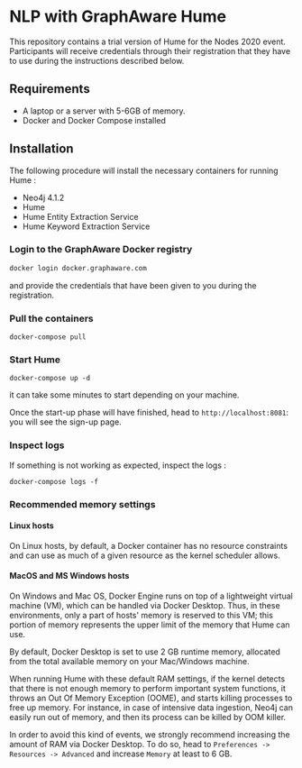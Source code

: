 # NLP with GraphAware Hume

This repository contains a trial version of Hume for the Nodes 2020 event. Participants will receive credentials through their registration that they have to use
during the instructions described below.

## Requirements

- A laptop or a server with 5-6GB of memory.
- Docker and Docker Compose installed

## Installation

The following procedure will install the necessary containers for running Hume : 

- Neo4j 4.1.2
- Hume
- Hume Entity Extraction Service
- Hume Keyword Extraction Service

### Login to the GraphAware Docker registry

```bash
docker login docker.graphaware.com
```

and provide the credentials that have been given to you during the registration.

### Pull the containers

```
docker-compose pull
```

### Start Hume

```
docker-compose up -d
```

it can take some minutes to start depending on your machine. 

Once the start-up phase will have finished, head to `http://localhost:8081`: you will see the sign-up page.

### Inspect logs

If something is not working as expected, inspect the logs : 

```
docker-compose logs -f
```

### Recommended memory settings

#### Linux hosts

On Linux hosts, by default, a Docker container has no resource constraints and can use as much of a given resource as the kernel scheduler allows.

#### MacOS and MS Windows hosts

On Windows and Mac OS, Docker Engine runs on top of a lightweight virtual machine (VM), which can be handled via Docker Desktop. 
Thus, in these environments, only a part of hosts' memory is reserved to this VM; this portion of memory represents the upper limit of the memory that Hume can use.

By default, Docker Desktop is set to use 2 GB runtime memory, allocated from the total available memory on your Mac/Windows machine.

When running Hume with these default RAM settings, if the kernel detects that there is not enough memory to perform important system functions, it throws an Out Of Memory Exception (OOME), and starts killing processes to free up memory.
For instance, in case of intensive data ingestion, Neo4j can easily run out of memory, and then its process can be killed by OOM killer.

In order to avoid this kind of events, we strongly recommend increasing the amount of RAM via Docker Desktop. 
To do so, head to `Preferences -> Resources -> Advanced` and increase `Memory` at least to 6 GB.



